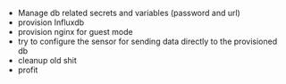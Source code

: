 - Manage db related secrets and variables (password and url)
- provision Influxdb
- provision nginx for guest mode
- try to configure the sensor for sending data directly to the provisioned db
- cleanup old shit
- profit